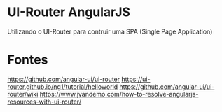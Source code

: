 # UI-Router AngularJS
Utilizando o UI-Router para contruir uma SPA (Single Page Application)

# Fontes
https://github.com/angular-ui/ui-router
https://ui-router.github.io/ng1/tutorial/helloworld
https://github.com/angular-ui/ui-router/wiki
https://www.jvandemo.com/how-to-resolve-angularjs-resources-with-ui-router/